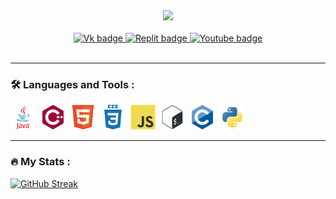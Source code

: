 <div id = "header" align = "center">
  <img src = "https://media.giphy.com/media/fwbZnTftCXVocKzfxR/giphy.gif" width = "40%">
</div>
<br>
<div id = "badges" align = "center">
  <a href = "https://vk.com/id402986828">
    <img src = "https://icon-library.com/images/vk-icon-png/vk-icon-png-16.jpg" alt = "Vk badge" width = "10%">
  </a>
  <a href = "https://replit.com/@Asacos">
    <img src = "https://encrypted-tbn0.gstatic.com/images?q=tbn:ANd9GcQbJVEHStFqnsJholaHdG01yJ2Nc785E291iqncXMGmUu_WTQdzOWZ52fz2BoWbH4IcG0s&usqp=CAU" alt = "Replit badge" width = "10%">
  </a>
  <a href = "https://www.youtube.com/channel/UCGHaktu9P47raSM8wJdTQzw">
    <img src = "https://encrypted-tbn0.gstatic.com/images?q=tbn:ANd9GcSn0rovavysmteXibj6GF3w13z6AAFHeRyx_w&usqp=CAU" alt = "Youtube badge" width = "10%">
  </a>
  <br>
  <img src= "https://komarev.com/ghpvc/?username=asacos&style=flat-square&color=green" alt=""/>
</div>

<!-- ___
<div align = "center">
  <img src = "https://media3.giphy.com/media/g06HKnMmtK1aXurndU/giphy.gif?cid=ecf05e47v5yy50a7xkpsod565778ommzqjjaxpom6v74l5jg&rid=giphy.gif&ct=g" width="50%">
</div>

### :man_technologist: About Me :
-->
___ 

### :hammer_and_wrench: Languages and Tools :
<div>
  <img src="https://github.com/devicons/devicon/blob/master/icons/java/java-original-wordmark.svg" title="Java" alt="Java" width="40" height="40"/>&nbsp;
  <img src="https://github.com/devicons/devicon/blob/master/icons/cplusplus/cplusplus-plain.svg" title="C++" alt="C++" width="40" height="40"/>&nbsp;
  <img src="https://github.com/devicons/devicon/blob/master/icons/html5/html5-original.svg" title="HTML5" alt="HTML" width="40" height="40"/>&nbsp;
  <img src="https://github.com/devicons/devicon/blob/master/icons/css3/css3-plain-wordmark.svg"  title="CSS3" alt="CSS" width="40" height="40"/>&nbsp;
  <img src="https://github.com/devicons/devicon/blob/master/icons/javascript/javascript-original.svg" title="JavaScript" alt="JavaScript" width="40" height="40"/>&nbsp;
  <img src="https://github.com/devicons/devicon/blob/master/icons/bash/bash-original.svg" title="Bash" alt="Bash" width="40" height="40"/>&nbsp;
  <img src="https://github.com/devicons/devicon/blob/master/icons/c/c-original.svg" title="C" alt="C" width="40" height="40"/>&nbsp;
  <img src="https://github.com/devicons/devicon/blob/master/icons/python/python-original.svg" title="Python" alt="Python" width="40" height="40"/>&nbsp;
</div>

___

### :fire: My Stats :
[![GitHub Streak](http://github-readme-streak-stats.herokuapp.com?user=asacos&theme=dark&background=000000)](https://git.io/streak-stats)

<!-- ___

### :writing_hand: Working on :

-->
